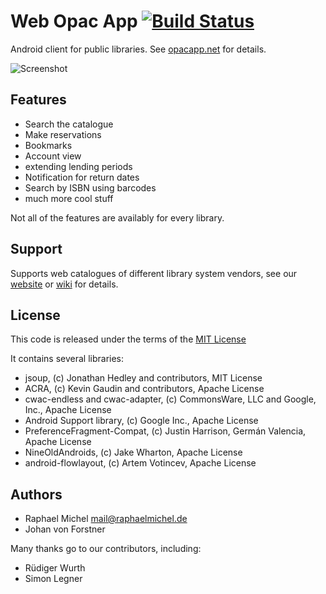 Web Opac App [![Build Status](https://travis-ci.org/raphaelm/opacclient.svg?branch=master)](https://travis-ci.org/raphaelm/opacclient)
============
Android client for public libraries. See [opacapp.net](http://opacapp.net) for details.

![Screenshot](http://opacapp.de/wp-content/themes/opacapp/img/020_menue.png)


Features
--------
* Search the catalogue
* Make reservations
* Bookmarks
* Account view
* extending lending periods
* Notification for return dates
* Search by ISBN using barcodes
* much more cool stuff

Not all of the features are availably for every library.

Support
-------
Supports web catalogues of different library system vendors, see our [website](http://de.opacapp.net/kompatibilitaet/) or [wiki](https://github.com/raphaelm/opacclient/wiki/Supported-library-types) for details.

License
-------
This code is released under the terms of the [MIT License](http://opensource.org/licenses/mit-license.php)

It contains several libraries:

* jsoup, (c) Jonathan Hedley and contributors, MIT License
* ACRA, (c) Kevin Gaudin and contributors, Apache License
* cwac-endless and cwac-adapter, (c) CommonsWare, LLC and Google, Inc., Apache License
* Android Support library, (c) Google Inc., Apache License
* PreferenceFragment-Compat, (c) Justin Harrison, Germán Valencia, Apache License
* NineOldAndroids, (c) Jake Wharton, Apache License
* android-flowlayout, (c) Artem Votincev, Apache License


Authors
-------
* Raphael Michel <mail@raphaelmichel.de>
* Johan von Forstner

Many thanks go to our contributors, including:

* Rüdiger Wurth
* Simon Legner

